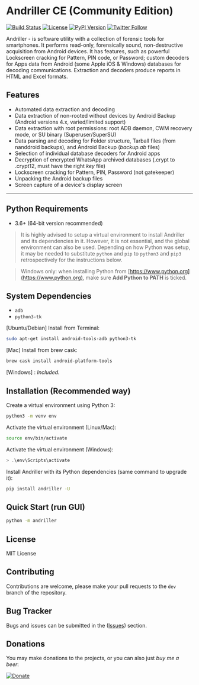 Andriller CE (Community Edition)
=====
[![Build Status](https://travis-ci.org/den4uk/andriller.svg?branch=master)](https://travis-ci.org/den4uk/andriller)
[![License](https://img.shields.io/github/license/den4uk/andriller.svg)](https://pypi.python.org/pypi/andriller)
[![PyPI Version](http://img.shields.io/pypi/v/andriller.svg)](https://pypi.python.org/pypi/andriller)
[![Twitter Follow](https://img.shields.io/twitter/follow/den4uk?style=social)](https://twitter.com/den4uk)

Andriller - is software utility with a collection of forensic tools for smartphones. It performs read-only, forensically sound, non-destructive acquisition from Android devices. It has features, such as powerful Lockscreen cracking for Pattern, PIN code, or Password; custom decoders for Apps data from Android (some Apple iOS & Windows) databases for decoding communications. Extraction and decoders produce reports in HTML and Excel formats.

## Features
- Automated data extraction and decoding
- Data extraction of non-rooted without devices by Android Backup (Android versions 4.x, varied/limited support)
- Data extraction with root permissions: root ADB daemon, CWM recovery mode, or SU binary (Superuser/SuperSU)
- Data parsing and decoding for Folder structure, Tarball files (from nanddroid backups), and Android Backup (_backup.ab_ files)
- Selection of individual database decoders for Android apps
- Decryption of encrypted WhatsApp archived databases (.crypt to .crypt12, must have the right _key_ file)
- Lockscreen cracking for Pattern, PIN, Password (not gatekeeper)
- Unpacking the Android backup files
- Screen capture of a device's display screen
---


## Python Requirements
- 3.6+ (64-bit version recommended)

> It is highly advised to setup a virtual environment to install Andriller and its dependencies in it. However, it is not essential, and the global environment can also be used. Depending on how Python was setup, it may be needed to substitute `python` and `pip` to `python3` and `pip3` retrospectively for the instructions below.

> Windows only: when installing Python from [https://www.python.org](https://www.python.org), make sure **Add Python to PATH** is ticked.


## System Dependencies
- `adb`
- `python3-tk`

[Ubuntu/Debian] Install from Terminal:
```bash
sudo apt-get install android-tools-adb python3-tk
```

[Mac] Install from brew cask:
```bash
brew cask install android-platform-tools
```

[Windows] : _Included._


## Installation (Recommended way)
Create a virtual environment using Python 3:
```bash
python3 -m venv env
```

Activate the virtual environment (Linux/Mac):
```bash
source env/bin/activate
```

Activate the virtual environment (Windows):
```ps1
> .\env\Scripts\activate
```

Install Andriller with its Python dependencies (same command to upgrade it):
```bash
pip install andriller -U
```


## Quick Start (run GUI)
```bash
python -m andriller
```


## License
MIT License


## Contributing
Contributions are welcome, please make your pull requests to the `dev` branch of the repository.


## Bug Tracker
Bugs and issues can be submitted in the ([Issues](https://github.com/den4uk/andriller/issues)) section.


## Donations
You may make donations to the projects, or you can also just _buy me a beer_:

[![Donate](https://www.paypalobjects.com/en_US/GB/i/btn/btn_donateCC_LG.gif)](https://www.paypal.com/cgi-bin/webscr?cmd=\_s-xclick&hosted\_button\_id=8AHFL65LMTLLE&source=url)
